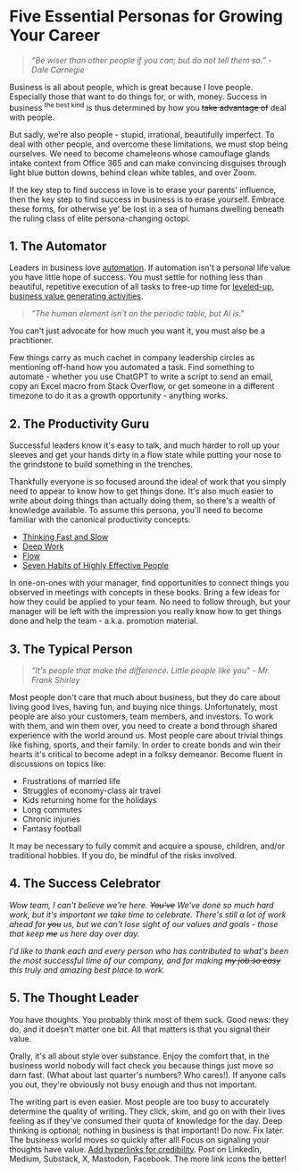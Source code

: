 # Five Essential Personas for Growing Your Career


> *“Be wiser than other people if you can; but do not tell them so.” - Dale Carnegie*

Business is all about people, which is great because I love people. Especially those that want to do things for, or with, money. Success in business <sup>the best kind</sup> is thus determined by how you ~~take advantage of~~ deal with people.
<!--more-->

But sadly, we're also people - stupid, irrational, beautifully imperfect. To deal with other people, and overcome these limitations, we must stop being ourselves. We need to become chameleons whose camouflage glands intake context from Office 365 and can make convincing disguises through light blue button downs, behind clean white tables, and over Zoom.

If the key step to find success in love is to erase your parents' influence, then the key step to find success in business is to erase yourself. Embrace these forms, for otherwise ye' be lost in a sea of humans dwelling beneath the ruling class of elite persona-changing octopi.


## 1. The Automator
Leaders in business love [automation](https://hbr.org/sponsored/2023/04/how-automation-drives-business-growth-and-efficiency). If automation isn't a personal life value you have little hope of success. You must settle for nothing less than beautiful, repetitive execution of all tasks to free-up time for [leveled-up, business value generating activities](https://layoffs.fyi/).

>*"The human element isn't on the periodic table, but Al is."*

You can't just advocate for how much you want it, you must also be a practitioner.

Few things carry as much cachet in company leadership circles as mentioning off-hand how you automated a task. Find something to automate - whether you use ChatGPT to write a script to send an email, copy an Excel macro from Stack Overflow, or get someone in a different timezone to do it as a growth opportunity - anything works.

## 2. The Productivity Guru
Successful leaders know it's easy to talk, and much harder to roll up your sleeves and get your hands dirty in a flow state while putting your nose to the grindstone to build something in the trenches.

Thankfully everyone is so focused around the ideal of work that you simply need to appear to know how to get things done. It's also much easier to write about doing things than actually doing them, so there's a wealth of knowledge available. To assume this persona, you'll need to become familiar with the canonical productivity concepts:

- [Thinking Fast and Slow](https://www.goodreads.com/en/book/show/66354)
- [Deep Work](https://www.goodreads.com/en/book/show/25744928)
- [Flow](https://www.goodreads.com/en/book/show/66354)
- [Seven Habits of Highly Effective People](https://www.goodreads.com/work/quotes/6277-7-basic-habits-of-highly-effective-people)

In one-on-ones with your manager, find opportunities to connect things you observed in meetings with concepts in these books. Bring a few ideas for how they could be applied to your team. No need to follow through, but your manager will be left with the impression you really know how to get things done and help the team - a.k.a. promotion material.

## 3. The Typical Person
> *"It's people that make the difference. Little people like you" - 
Mr. Frank Shirley*

Most people don't care that much about business, but they do care about living good lives, having fun, and buying nice things. Unfortunately, most people are also your customers, team members, and investors. To work with them, and win them over, you need to create a bond through shared experience with the world around us. Most people care about trivial things like fishing, sports, and their family. In order to create bonds and win their hearts it's critical to become adept in a folksy demeanor. Become fluent in discussions on topics like:
- Frustrations of married life
- Struggles of economy-class air travel
- Kids returning home for the holidays
- Long commutes
- Chronic injuries
- Fantasy football

It may be necessary to fully commit and acquire a spouse, children, and/or traditional hobbies. If you do, be mindful of the risks involved.

## 4. The Success Celebrator
*Wow team, I can't believe we're here. ~~You've~~ We've done so much hard work, but it's important we take time to celebrate. There's still a lot of work ahead for ~~you~~ us, but we can't lose sight of our values and goals - those that keep ~~me~~ us here day over day.*

*I'd like to thank each and every person who has contributed to what's been the most successful time of our company, and for making ~~my job so easy~~ this truly and amazing best place to work.*

## 5. The Thought Leader
You have thoughts. You probably think most of them suck. Good news: they do, and it doesn't matter one bit. All that matters is that you signal their value.

Orally, it's all about style over substance. Enjoy the comfort that, in the business world nobody will fact check you because things just move so darn fast. (What about last quarter's numbers? Who cares!). If anyone calls you out, they're obviously not busy enough and thus not important.

The writing part is even easier. Most people are too busy to accurately determine the quality of writing. They click, skim, and go on with their lives feeling as if they've consumed their quota of knowledge for the day. Deep thinking is optional; nothing in business is that important! Do now. Fix later. The business world moves so quickly after all! Focus on signaling your thoughts have value. [Add hyperlinks for credibility](https://evanmgray.com/). Post on LinkedIn, Medium, Substack, X, Mastodon, Facebook. The more link icons the better!
